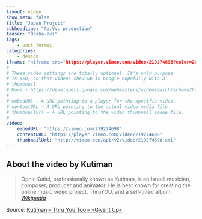 ```yaml
---
layout: video
show_meta: false
title: "Japan Project"
subheadline: "Aa.Vv. production"
teaser: "Ōsaka-eki"
tags:
    - post format
categories:
    - design
iframe: "<iframe src="https://player.vimeo.com/video/219274698?color=26c68b&portrait=0" width="1280" height="720" frameborder="0" webkitallowfullscreen mozallowfullscreen allowfullscreen></iframe>"
#
# These video settings are totally optional. It's only purpose
# is SEO, so that videos show up in Google hopefully with a 
# thumbnail.
# More › https://developers.google.com/webmasters/videosearch/schema?hl=en&rd=1
#
# embedURL – A URL pointing to a player for the specific video.
# contentURL – A URL pointing to the actual video media file
# thumbnailUrl – A URL pointing to the video thumbnail image file.
#
video:
    embedURL: "https://vimeo.com/219274698"
    contentURL: "https://player.vimeo.com/video/219274698"
    thumbnailUrl: "http://vimeo.com/api/v2/video/219274698.xml"
---
```

<!--more-->

## About the video by Kutiman

> Ophir Kutiel, professionally known as Kutiman, is an Israeli musician, composer, producer and animator. He is best known for creating the online music video project, ThruYOU, and a self-titled album. <cite>[Wikipedia](http://en.wikipedia.org/wiki/Kutiman)</cite>



Source: [Kutiman – Thru You Too – »Give It Up«](https://www.youtube.com/watch?v=WoHxoz_0ykI)


